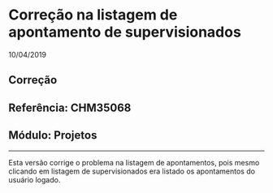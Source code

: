 # Correção na listagem de apontamento de supervisionados
10/04/2019
## Correção
## Referência: CHM35068
## Módulo: Projetos
***

Esta versão corrige o problema na listagem de apontamentos, pois mesmo clicando em listagem de supervisionados era listado os apontamentos do usuário logado.